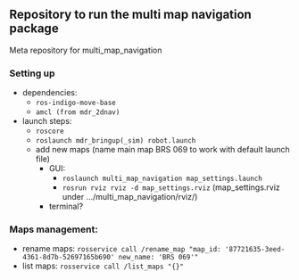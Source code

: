 ## Repository to run the multi map navigation package
Meta repository for multi_map_navigation

### Setting up
* dependencies:
    * ```ros-indigo-move-base```
    * ```amcl (from mdr_2dnav)```
* launch steps:
    * ```roscore```
    * ```roslaunch mdr_bringup(_sim) robot.launch```
    * add new maps (name main map BRS 069 to work with default launch file)
        * GUI:
            * ```roslaunch multi_map_navigation map_settings.launch```
            * ```rosrun rviz rviz -d map_settings.rviz```
             (map_settings.rviz under .../multi_map_navigation/rviz/)
        * terminal?

### Maps management:
* rename maps: ```rosservice call /rename_map "map_id: '87721635-3eed-4361-8d7b-52697165b690' new_name: 'BRS 069'"```
* list maps: ```rosservice call /list_maps "{}"```

